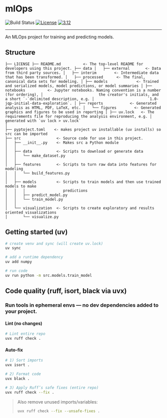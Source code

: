 # mlOps

![Build Status](https://github.com/TuranHaqverdiyev/mlOps/actions/workflows/ci-build.yaml/badge.svg)
[![License](https://img.shields.io/badge/License-Apache%202.0-blue.svg)](https://opensource.org/licenses/Apache-2.0)
[![3.12](https://img.shields.io/badge/Python-3.12-green.svg)](https://shields.io/)

---

An MLOps project for training and predicting models.

## Structure

```
├── LICENSE ├── README.md          <- The top-level README for developers using this project. ├── data │   ├── external       <- Data from third party sources. │   ├── interim        <- Intermediate data that has been transformed. │   ├── processed      <- The final, canonical data sets for modeling. │ ├── models             <- Trained and serialized models, model predictions, or model summaries │ ├── notebooks          <- Jupyter notebooks. Naming convention is a number (for ordering), │                         the creator's initials, and a short `-`delimited description, e.g. │                        `1.0-jqp-initial-data-exploration`. │ ├── reports            <- Generated analysis as HTML, PDF, LaTeX, etc. │   └── figures        <- Generated graphics and figures to be used in reporting │ ├── uv.lock   <- The requirements file for reproducing the analysis environment, e.g. │                         generated with `uv lock > uv.lock`
│
├── pyptoject.toml    <- makes project uv installable (uv installs) so src can be imported
├── src                <- Source code for use in this project.
│   ├── __init__.py    <- Makes src a Python module
│   │
│   ├── data           <- Scripts to download or generate data
│   │   └── make_dataset.py
│   │
│   ├── features       <- Scripts to turn raw data into features for modeling
│   │   └── build_features.py
│   │
│   ├── models         <- Scripts to train models and then use trained models to make
│   │   │                 predictions
│   │   ├── predict_model.py
│   │   └── train_model.py
│   │
│   └── visualization  <- Scripts to create exploratory and results oriented visualizations
│       └── visualize.py
```

## Getting started (uv)

```bash
# create venv and sync (will create uv.lock)
uv sync

# add a runtime dependency
uv add numpy

# run code
uv run python -m src.models.train_model
```

## Code quality (ruff, isort, black via uvx)

### Run tools in ephemeral envs — no dev dependencies added to your project.

#### Lint (no changes)

```bash
# Lint entire repo
uvx ruff check .
```

#### Auto-fix

```bash
# 1) Sort imports
uvx isort .

# 2) Format code
uvx black .

# 3) Apply Ruff’s safe fixes (entire repo)
uvx ruff check --fix .
```

> Also remove unused imports/variables:
> 
> ```bash
> uvx ruff check --fix --unsafe-fixes .
> ```

